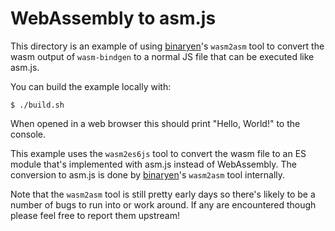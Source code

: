 # WebAssembly to asm.js

This directory is an example of using [binaryen]'s `wasm2asm` tool to convert
the wasm output of `wasm-bindgen` to a normal JS file that can be executed like
asm.js.

You can build the example locally with:

```
$ ./build.sh
```

When opened in a web browser this should print "Hello, World!" to the console.

This example uses the `wasm2es6js` tool to convert the wasm file to an ES module
that's implemented with asm.js instead of WebAssembly. The conversion to asm.js
is done by [binaryen]'s `wasm2asm` tool internally.

Note that the `wasm2asm` tool is still pretty early days so there's likely to be
a number of bugs to run into or work around. If any are encountered though
please feel free to report them upstream!

[binaryen]: https://github.com/WebAssembly/binaryen
